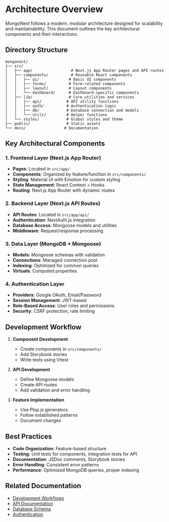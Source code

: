 # Architecture Overview

MongoNext follows a modern, modular architecture designed for scalability and maintainability. This document outlines the key architectural components and their interactions.

## Directory Structure

```
mongonext/
├── src/
│   ├── app/                 # Next.js App Router pages and API routes
│   ├── components/          # Reusable React components
│   │   ├── ui/             # Basic UI components
│   │   ├── forms/          # Form-related components
│   │   ├── layout/         # Layout components
│   │   └── dashboard/      # Dashboard-specific components
│   ├── lib/                # Core utilities and services
│   │   ├── api/           # API utility functions
│   │   ├── auth/          # Authentication logic
│   │   ├── db/            # Database connection and models
│   │   └── utils/         # Helper functions
│   └── styles/            # Global styles and theme
├── public/                # Static assets
└── docs/                 # Documentation
```

## Key Architectural Components

### 1. Frontend Layer (Next.js App Router)

- **Pages**: Located in `src/app/`
- **Components**: Organized by feature/function in `src/components/`
- **Styling**: Material UI with Emotion for custom styling
- **State Management**: React Context + Hooks
- **Routing**: Next.js App Router with dynamic routes

### 2. Backend Layer (Next.js API Routes)

- **API Routes**: Located in `src/app/api/`
- **Authentication**: NextAuth.js integration
- **Database Access**: Mongoose models and utilities
- **Middleware**: Request/response processing

### 3. Data Layer (MongoDB + Mongoose)

- **Models**: Mongoose schemas with validation
- **Connections**: Managed connection pool
- **Indexing**: Optimized for common queries
- **Virtuals**: Computed properties

### 4. Authentication Layer

- **Providers**: Google OAuth, Email/Password
- **Session Management**: JWT-based
- **Role-Based Access**: User roles and permissions
- **Security**: CSRF protection, rate limiting

## Development Workflow

1. **Component Development**
   - Create components in `src/components/`
   - Add Storybook stories
   - Write tests using Vitest

2. **API Development**
   - Define Mongoose models
   - Create API routes
   - Add validation and error handling

3. **Feature Implementation**
   - Use Plop.js generators
   - Follow established patterns
   - Document changes

## Best Practices

- **Code Organization**: Feature-based structure
- **Testing**: Unit tests for components, integration tests for API
- **Documentation**: JSDoc comments, Storybook stories
- **Error Handling**: Consistent error patterns
- **Performance**: Optimized MongoDB queries, proper indexing

## Related Documentation

- [Development Workflows](../development/workflows.md)
- [API Documentation](../api/overview.md)
- [Database Schema](../architecture/database.md)
- [Authentication](../architecture/auth.md) 